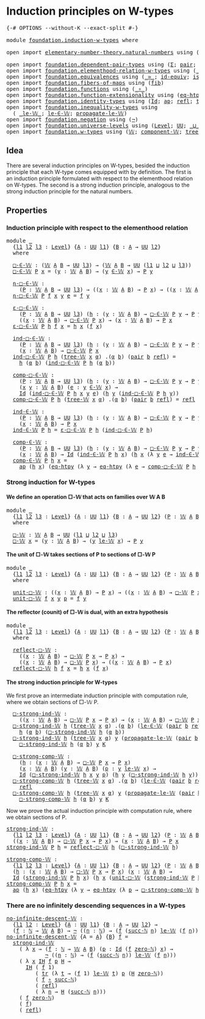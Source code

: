 # Induction principles on W-types

<pre class="Agda"><a id="44" class="Symbol">{-#</a> <a id="48" class="Keyword">OPTIONS</a> <a id="56" class="Pragma">--without-K</a> <a id="68" class="Pragma">--exact-split</a> <a id="82" class="Symbol">#-}</a>

<a id="87" class="Keyword">module</a> <a id="94" href="foundation.induction-w-types.html" class="Module">foundation.induction-w-types</a> <a id="123" class="Keyword">where</a>

<a id="130" class="Keyword">open</a> <a id="135" class="Keyword">import</a> <a id="142" href="elementary-number-theory.natural-numbers.html" class="Module">elementary-number-theory.natural-numbers</a> <a id="183" class="Keyword">using</a> <a id="189" class="Symbol">(</a><a id="190" href="elementary-number-theory.natural-numbers.html#1444" class="Datatype">ℕ</a><a id="191" class="Symbol">;</a> <a id="193" href="elementary-number-theory.natural-numbers.html#1465" class="InductiveConstructor">zero-ℕ</a><a id="199" class="Symbol">;</a> <a id="201" href="elementary-number-theory.natural-numbers.html#1478" class="InductiveConstructor">succ-ℕ</a><a id="207" class="Symbol">)</a>

<a id="210" class="Keyword">open</a> <a id="215" class="Keyword">import</a> <a id="222" href="foundation.dependent-pair-types.html" class="Module">foundation.dependent-pair-types</a> <a id="254" class="Keyword">using</a> <a id="260" class="Symbol">(</a><a id="261" href="foundation-core.dependent-pair-types.html#502" class="Record">Σ</a><a id="262" class="Symbol">;</a> <a id="264" href="foundation-core.dependent-pair-types.html#575" class="InductiveConstructor">pair</a><a id="268" class="Symbol">;</a> <a id="270" href="foundation-core.dependent-pair-types.html#592" class="Field">pr1</a><a id="273" class="Symbol">;</a> <a id="275" href="foundation-core.dependent-pair-types.html#604" class="Field">pr2</a><a id="278" class="Symbol">)</a>
<a id="280" class="Keyword">open</a> <a id="285" class="Keyword">import</a> <a id="292" href="foundation.elementhood-relation-w-types.html" class="Module">foundation.elementhood-relation-w-types</a> <a id="332" class="Keyword">using</a> <a id="338" class="Symbol">(</a><a id="339" href="foundation.elementhood-relation-w-types.html#735" class="Function Operator">_∈-𝕎_</a><a id="344" class="Symbol">)</a>
<a id="346" class="Keyword">open</a> <a id="351" class="Keyword">import</a> <a id="358" href="foundation.equivalences.html" class="Module">foundation.equivalences</a> <a id="382" class="Keyword">using</a> <a id="388" class="Symbol">(</a><a id="389" href="foundation-core.equivalences.html#1607" class="Function Operator">_≃_</a><a id="392" class="Symbol">;</a> <a id="394" href="foundation-core.equivalences.html#2480" class="Function">id-equiv</a><a id="402" class="Symbol">;</a> <a id="404" href="foundation-core.equivalences.html#1542" class="Function">is-equiv</a><a id="412" class="Symbol">)</a>
<a id="414" class="Keyword">open</a> <a id="419" class="Keyword">import</a> <a id="426" href="foundation.fibers-of-maps.html" class="Module">foundation.fibers-of-maps</a> <a id="452" class="Keyword">using</a> <a id="458" class="Symbol">(</a><a id="459" href="foundation-core.fibers-of-maps.html#928" class="Function">fib</a><a id="462" class="Symbol">)</a>
<a id="464" class="Keyword">open</a> <a id="469" class="Keyword">import</a> <a id="476" href="foundation.functions.html" class="Module">foundation.functions</a> <a id="497" class="Keyword">using</a> <a id="503" class="Symbol">(</a><a id="504" href="foundation-core.functions.html#407" class="Function Operator">_∘_</a><a id="507" class="Symbol">)</a>
<a id="509" class="Keyword">open</a> <a id="514" class="Keyword">import</a> <a id="521" href="foundation.function-extensionality.html" class="Module">foundation.function-extensionality</a> <a id="556" class="Keyword">using</a> <a id="562" class="Symbol">(</a><a id="563" href="foundation.function-extensionality.html#1446" class="Function">eq-htpy</a><a id="570" class="Symbol">)</a>
<a id="572" class="Keyword">open</a> <a id="577" class="Keyword">import</a> <a id="584" href="foundation.identity-types.html" class="Module">foundation.identity-types</a> <a id="610" class="Keyword">using</a> <a id="616" class="Symbol">(</a><a id="617" href="foundation-core.identity-types.html#641" class="Datatype">Id</a><a id="619" class="Symbol">;</a> <a id="621" href="foundation-core.identity-types.html#2853" class="Function">ap</a><a id="623" class="Symbol">;</a> <a id="625" href="foundation-core.identity-types.html#694" class="InductiveConstructor">refl</a><a id="629" class="Symbol">;</a> <a id="631" href="foundation-core.identity-types.html#4584" class="Function">tr</a><a id="633" class="Symbol">)</a>
<a id="635" class="Keyword">open</a> <a id="640" class="Keyword">import</a> <a id="647" href="foundation.inequality-w-types.html" class="Module">foundation.inequality-w-types</a> <a id="677" class="Keyword">using</a>
  <a id="685" class="Symbol">(</a> <a id="687" href="foundation.inequality-w-types.html#820" class="Datatype Operator">_le-𝕎_</a><a id="693" class="Symbol">;</a> <a id="695" href="foundation.inequality-w-types.html#872" class="InductiveConstructor">le-∈-𝕎</a><a id="701" class="Symbol">;</a> <a id="703" href="foundation.inequality-w-types.html#918" class="InductiveConstructor">propagate-le-𝕎</a><a id="717" class="Symbol">)</a>
<a id="719" class="Keyword">open</a> <a id="724" class="Keyword">import</a> <a id="731" href="foundation.negation.html" class="Module">foundation.negation</a> <a id="751" class="Keyword">using</a> <a id="757" class="Symbol">(</a><a id="758" href="foundation-core.negation.html#452" class="Function">¬</a><a id="759" class="Symbol">)</a>
<a id="761" class="Keyword">open</a> <a id="766" class="Keyword">import</a> <a id="773" href="foundation.universe-levels.html" class="Module">foundation.universe-levels</a> <a id="800" class="Keyword">using</a> <a id="806" class="Symbol">(</a><a id="807" href="Agda.Primitive.html#597" class="Postulate">Level</a><a id="812" class="Symbol">;</a> <a id="814" href="foundation-core.universe-levels.html#222" class="Primitive">UU</a><a id="816" class="Symbol">;</a> <a id="818" href="Agda.Primitive.html#810" class="Primitive Operator">_⊔_</a><a id="821" class="Symbol">)</a>
<a id="823" class="Keyword">open</a> <a id="828" class="Keyword">import</a> <a id="835" href="foundation.w-types.html" class="Module">foundation.w-types</a> <a id="854" class="Keyword">using</a> <a id="860" class="Symbol">(</a><a id="861" href="foundation.w-types.html#2315" class="Datatype">𝕎</a><a id="862" class="Symbol">;</a> <a id="864" href="foundation.w-types.html#2550" class="Function">component-𝕎</a><a id="875" class="Symbol">;</a> <a id="877" href="foundation.w-types.html#2384" class="InductiveConstructor">tree-𝕎</a><a id="883" class="Symbol">)</a>
</pre>
## Idea

There are several induction principles on W-types, besided the induction principle that each W-type comes equipped with by definition. The first is an induction principle formulated with respect to the elementhood relation on W-types. The second is a strong induction principle, analogous to the strong induction principle for the natural numbers.

## Properties

### Induction principle with respect to the elementhood relation

<pre class="Agda"><a id="1337" class="Keyword">module</a> <a id="1344" href="foundation.induction-w-types.html#1344" class="Module">_</a>
  <a id="1348" class="Symbol">{</a><a id="1349" href="foundation.induction-w-types.html#1349" class="Bound">l1</a> <a id="1352" href="foundation.induction-w-types.html#1352" class="Bound">l2</a> <a id="1355" href="foundation.induction-w-types.html#1355" class="Bound">l3</a> <a id="1358" class="Symbol">:</a> <a id="1360" href="Agda.Primitive.html#597" class="Postulate">Level</a><a id="1365" class="Symbol">}</a> <a id="1367" class="Symbol">{</a><a id="1368" href="foundation.induction-w-types.html#1368" class="Bound">A</a> <a id="1370" class="Symbol">:</a> <a id="1372" href="foundation-core.universe-levels.html#222" class="Primitive">UU</a> <a id="1375" href="foundation.induction-w-types.html#1349" class="Bound">l1</a><a id="1377" class="Symbol">}</a> <a id="1379" class="Symbol">{</a><a id="1380" href="foundation.induction-w-types.html#1380" class="Bound">B</a> <a id="1382" class="Symbol">:</a> <a id="1384" href="foundation.induction-w-types.html#1368" class="Bound">A</a> <a id="1386" class="Symbol">→</a> <a id="1388" href="foundation-core.universe-levels.html#222" class="Primitive">UU</a> <a id="1391" href="foundation.induction-w-types.html#1352" class="Bound">l2</a><a id="1393" class="Symbol">}</a>
  <a id="1397" class="Keyword">where</a>

  <a id="1406" href="foundation.induction-w-types.html#1406" class="Function">□-∈-𝕎</a> <a id="1412" class="Symbol">:</a> <a id="1414" class="Symbol">(</a><a id="1415" href="foundation.w-types.html#2315" class="Datatype">𝕎</a> <a id="1417" href="foundation.induction-w-types.html#1368" class="Bound">A</a> <a id="1419" href="foundation.induction-w-types.html#1380" class="Bound">B</a> <a id="1421" class="Symbol">→</a> <a id="1423" href="foundation-core.universe-levels.html#222" class="Primitive">UU</a> <a id="1426" href="foundation.induction-w-types.html#1355" class="Bound">l3</a><a id="1428" class="Symbol">)</a> <a id="1430" class="Symbol">→</a> <a id="1432" class="Symbol">(</a><a id="1433" href="foundation.w-types.html#2315" class="Datatype">𝕎</a> <a id="1435" href="foundation.induction-w-types.html#1368" class="Bound">A</a> <a id="1437" href="foundation.induction-w-types.html#1380" class="Bound">B</a> <a id="1439" class="Symbol">→</a> <a id="1441" href="foundation-core.universe-levels.html#222" class="Primitive">UU</a> <a id="1444" class="Symbol">(</a><a id="1445" href="foundation.induction-w-types.html#1349" class="Bound">l1</a> <a id="1448" href="Agda.Primitive.html#810" class="Primitive Operator">⊔</a> <a id="1450" href="foundation.induction-w-types.html#1352" class="Bound">l2</a> <a id="1453" href="Agda.Primitive.html#810" class="Primitive Operator">⊔</a> <a id="1455" href="foundation.induction-w-types.html#1355" class="Bound">l3</a><a id="1457" class="Symbol">))</a>
  <a id="1462" href="foundation.induction-w-types.html#1406" class="Function">□-∈-𝕎</a> <a id="1468" href="foundation.induction-w-types.html#1468" class="Bound">P</a> <a id="1470" href="foundation.induction-w-types.html#1470" class="Bound">x</a> <a id="1472" class="Symbol">=</a> <a id="1474" class="Symbol">(</a><a id="1475" href="foundation.induction-w-types.html#1475" class="Bound">y</a> <a id="1477" class="Symbol">:</a> <a id="1479" href="foundation.w-types.html#2315" class="Datatype">𝕎</a> <a id="1481" href="foundation.induction-w-types.html#1368" class="Bound">A</a> <a id="1483" href="foundation.induction-w-types.html#1380" class="Bound">B</a><a id="1484" class="Symbol">)</a> <a id="1486" class="Symbol">→</a> <a id="1488" class="Symbol">(</a><a id="1489" href="foundation.induction-w-types.html#1475" class="Bound">y</a> <a id="1491" href="foundation.elementhood-relation-w-types.html#735" class="Function Operator">∈-𝕎</a> <a id="1495" href="foundation.induction-w-types.html#1470" class="Bound">x</a><a id="1496" class="Symbol">)</a> <a id="1498" class="Symbol">→</a> <a id="1500" href="foundation.induction-w-types.html#1468" class="Bound">P</a> <a id="1502" href="foundation.induction-w-types.html#1475" class="Bound">y</a>

  <a id="1507" href="foundation.induction-w-types.html#1507" class="Function">η-□-∈-𝕎</a> <a id="1515" class="Symbol">:</a>
    <a id="1521" class="Symbol">(</a><a id="1522" href="foundation.induction-w-types.html#1522" class="Bound">P</a> <a id="1524" class="Symbol">:</a> <a id="1526" href="foundation.w-types.html#2315" class="Datatype">𝕎</a> <a id="1528" href="foundation.induction-w-types.html#1368" class="Bound">A</a> <a id="1530" href="foundation.induction-w-types.html#1380" class="Bound">B</a> <a id="1532" class="Symbol">→</a> <a id="1534" href="foundation-core.universe-levels.html#222" class="Primitive">UU</a> <a id="1537" href="foundation.induction-w-types.html#1355" class="Bound">l3</a><a id="1539" class="Symbol">)</a> <a id="1541" class="Symbol">→</a> <a id="1543" class="Symbol">((</a><a id="1545" href="foundation.induction-w-types.html#1545" class="Bound">x</a> <a id="1547" class="Symbol">:</a> <a id="1549" href="foundation.w-types.html#2315" class="Datatype">𝕎</a> <a id="1551" href="foundation.induction-w-types.html#1368" class="Bound">A</a> <a id="1553" href="foundation.induction-w-types.html#1380" class="Bound">B</a><a id="1554" class="Symbol">)</a> <a id="1556" class="Symbol">→</a> <a id="1558" href="foundation.induction-w-types.html#1522" class="Bound">P</a> <a id="1560" href="foundation.induction-w-types.html#1545" class="Bound">x</a><a id="1561" class="Symbol">)</a> <a id="1563" class="Symbol">→</a> <a id="1565" class="Symbol">((</a><a id="1567" href="foundation.induction-w-types.html#1567" class="Bound">x</a> <a id="1569" class="Symbol">:</a> <a id="1571" href="foundation.w-types.html#2315" class="Datatype">𝕎</a> <a id="1573" href="foundation.induction-w-types.html#1368" class="Bound">A</a> <a id="1575" href="foundation.induction-w-types.html#1380" class="Bound">B</a><a id="1576" class="Symbol">)</a> <a id="1578" class="Symbol">→</a> <a id="1580" href="foundation.induction-w-types.html#1406" class="Function">□-∈-𝕎</a> <a id="1586" href="foundation.induction-w-types.html#1522" class="Bound">P</a> <a id="1588" href="foundation.induction-w-types.html#1567" class="Bound">x</a><a id="1589" class="Symbol">)</a>
  <a id="1593" href="foundation.induction-w-types.html#1507" class="Function">η-□-∈-𝕎</a> <a id="1601" href="foundation.induction-w-types.html#1601" class="Bound">P</a> <a id="1603" href="foundation.induction-w-types.html#1603" class="Bound">f</a> <a id="1605" href="foundation.induction-w-types.html#1605" class="Bound">x</a> <a id="1607" href="foundation.induction-w-types.html#1607" class="Bound">y</a> <a id="1609" href="foundation.induction-w-types.html#1609" class="Bound">e</a> <a id="1611" class="Symbol">=</a> <a id="1613" href="foundation.induction-w-types.html#1603" class="Bound">f</a> <a id="1615" href="foundation.induction-w-types.html#1607" class="Bound">y</a>

  <a id="1620" href="foundation.induction-w-types.html#1620" class="Function">ε-□-∈-𝕎</a> <a id="1628" class="Symbol">:</a>
    <a id="1634" class="Symbol">(</a><a id="1635" href="foundation.induction-w-types.html#1635" class="Bound">P</a> <a id="1637" class="Symbol">:</a> <a id="1639" href="foundation.w-types.html#2315" class="Datatype">𝕎</a> <a id="1641" href="foundation.induction-w-types.html#1368" class="Bound">A</a> <a id="1643" href="foundation.induction-w-types.html#1380" class="Bound">B</a> <a id="1645" class="Symbol">→</a> <a id="1647" href="foundation-core.universe-levels.html#222" class="Primitive">UU</a> <a id="1650" href="foundation.induction-w-types.html#1355" class="Bound">l3</a><a id="1652" class="Symbol">)</a> <a id="1654" class="Symbol">(</a><a id="1655" href="foundation.induction-w-types.html#1655" class="Bound">h</a> <a id="1657" class="Symbol">:</a> <a id="1659" class="Symbol">(</a><a id="1660" href="foundation.induction-w-types.html#1660" class="Bound">y</a> <a id="1662" class="Symbol">:</a> <a id="1664" href="foundation.w-types.html#2315" class="Datatype">𝕎</a> <a id="1666" href="foundation.induction-w-types.html#1368" class="Bound">A</a> <a id="1668" href="foundation.induction-w-types.html#1380" class="Bound">B</a><a id="1669" class="Symbol">)</a> <a id="1671" class="Symbol">→</a> <a id="1673" href="foundation.induction-w-types.html#1406" class="Function">□-∈-𝕎</a> <a id="1679" href="foundation.induction-w-types.html#1635" class="Bound">P</a> <a id="1681" href="foundation.induction-w-types.html#1660" class="Bound">y</a> <a id="1683" class="Symbol">→</a> <a id="1685" href="foundation.induction-w-types.html#1635" class="Bound">P</a> <a id="1687" href="foundation.induction-w-types.html#1660" class="Bound">y</a><a id="1688" class="Symbol">)</a> <a id="1690" class="Symbol">→</a>
    <a id="1696" class="Symbol">((</a><a id="1698" href="foundation.induction-w-types.html#1698" class="Bound">x</a> <a id="1700" class="Symbol">:</a> <a id="1702" href="foundation.w-types.html#2315" class="Datatype">𝕎</a> <a id="1704" href="foundation.induction-w-types.html#1368" class="Bound">A</a> <a id="1706" href="foundation.induction-w-types.html#1380" class="Bound">B</a><a id="1707" class="Symbol">)</a> <a id="1709" class="Symbol">→</a> <a id="1711" href="foundation.induction-w-types.html#1406" class="Function">□-∈-𝕎</a> <a id="1717" href="foundation.induction-w-types.html#1635" class="Bound">P</a> <a id="1719" href="foundation.induction-w-types.html#1698" class="Bound">x</a><a id="1720" class="Symbol">)</a> <a id="1722" class="Symbol">→</a> <a id="1724" class="Symbol">(</a><a id="1725" href="foundation.induction-w-types.html#1725" class="Bound">x</a> <a id="1727" class="Symbol">:</a> <a id="1729" href="foundation.w-types.html#2315" class="Datatype">𝕎</a> <a id="1731" href="foundation.induction-w-types.html#1368" class="Bound">A</a> <a id="1733" href="foundation.induction-w-types.html#1380" class="Bound">B</a><a id="1734" class="Symbol">)</a> <a id="1736" class="Symbol">→</a> <a id="1738" href="foundation.induction-w-types.html#1635" class="Bound">P</a> <a id="1740" href="foundation.induction-w-types.html#1725" class="Bound">x</a>
  <a id="1744" href="foundation.induction-w-types.html#1620" class="Function">ε-□-∈-𝕎</a> <a id="1752" href="foundation.induction-w-types.html#1752" class="Bound">P</a> <a id="1754" href="foundation.induction-w-types.html#1754" class="Bound">h</a> <a id="1756" href="foundation.induction-w-types.html#1756" class="Bound">f</a> <a id="1758" href="foundation.induction-w-types.html#1758" class="Bound">x</a> <a id="1760" class="Symbol">=</a> <a id="1762" href="foundation.induction-w-types.html#1754" class="Bound">h</a> <a id="1764" href="foundation.induction-w-types.html#1758" class="Bound">x</a> <a id="1766" class="Symbol">(</a><a id="1767" href="foundation.induction-w-types.html#1756" class="Bound">f</a> <a id="1769" href="foundation.induction-w-types.html#1758" class="Bound">x</a><a id="1770" class="Symbol">)</a>

  <a id="1775" href="foundation.induction-w-types.html#1775" class="Function">ind-□-∈-𝕎</a> <a id="1785" class="Symbol">:</a>
    <a id="1791" class="Symbol">(</a><a id="1792" href="foundation.induction-w-types.html#1792" class="Bound">P</a> <a id="1794" class="Symbol">:</a> <a id="1796" href="foundation.w-types.html#2315" class="Datatype">𝕎</a> <a id="1798" href="foundation.induction-w-types.html#1368" class="Bound">A</a> <a id="1800" href="foundation.induction-w-types.html#1380" class="Bound">B</a> <a id="1802" class="Symbol">→</a> <a id="1804" href="foundation-core.universe-levels.html#222" class="Primitive">UU</a> <a id="1807" href="foundation.induction-w-types.html#1355" class="Bound">l3</a><a id="1809" class="Symbol">)</a> <a id="1811" class="Symbol">(</a><a id="1812" href="foundation.induction-w-types.html#1812" class="Bound">h</a> <a id="1814" class="Symbol">:</a> <a id="1816" class="Symbol">(</a><a id="1817" href="foundation.induction-w-types.html#1817" class="Bound">y</a> <a id="1819" class="Symbol">:</a> <a id="1821" href="foundation.w-types.html#2315" class="Datatype">𝕎</a> <a id="1823" href="foundation.induction-w-types.html#1368" class="Bound">A</a> <a id="1825" href="foundation.induction-w-types.html#1380" class="Bound">B</a><a id="1826" class="Symbol">)</a> <a id="1828" class="Symbol">→</a> <a id="1830" href="foundation.induction-w-types.html#1406" class="Function">□-∈-𝕎</a> <a id="1836" href="foundation.induction-w-types.html#1792" class="Bound">P</a> <a id="1838" href="foundation.induction-w-types.html#1817" class="Bound">y</a> <a id="1840" class="Symbol">→</a> <a id="1842" href="foundation.induction-w-types.html#1792" class="Bound">P</a> <a id="1844" href="foundation.induction-w-types.html#1817" class="Bound">y</a><a id="1845" class="Symbol">)</a> <a id="1847" class="Symbol">→</a>
    <a id="1853" class="Symbol">(</a><a id="1854" href="foundation.induction-w-types.html#1854" class="Bound">x</a> <a id="1856" class="Symbol">:</a> <a id="1858" href="foundation.w-types.html#2315" class="Datatype">𝕎</a> <a id="1860" href="foundation.induction-w-types.html#1368" class="Bound">A</a> <a id="1862" href="foundation.induction-w-types.html#1380" class="Bound">B</a><a id="1863" class="Symbol">)</a> <a id="1865" class="Symbol">→</a> <a id="1867" href="foundation.induction-w-types.html#1406" class="Function">□-∈-𝕎</a> <a id="1873" href="foundation.induction-w-types.html#1792" class="Bound">P</a> <a id="1875" href="foundation.induction-w-types.html#1854" class="Bound">x</a>
  <a id="1879" href="foundation.induction-w-types.html#1775" class="Function">ind-□-∈-𝕎</a> <a id="1889" href="foundation.induction-w-types.html#1889" class="Bound">P</a> <a id="1891" href="foundation.induction-w-types.html#1891" class="Bound">h</a> <a id="1893" class="Symbol">(</a><a id="1894" href="foundation.w-types.html#2384" class="InductiveConstructor">tree-𝕎</a> <a id="1901" href="foundation.induction-w-types.html#1901" class="Bound">x</a> <a id="1903" href="foundation.induction-w-types.html#1903" class="Bound">α</a><a id="1904" class="Symbol">)</a> <a id="1906" class="DottedPattern Symbol">.(</a><a id="1908" href="foundation.induction-w-types.html#1903" class="DottedPattern Bound">α</a> <a id="1910" href="foundation.induction-w-types.html#1919" class="DottedPattern Bound">b</a><a id="1911" class="DottedPattern Symbol">)</a> <a id="1913" class="Symbol">(</a><a id="1914" href="foundation-core.dependent-pair-types.html#575" class="InductiveConstructor">pair</a> <a id="1919" href="foundation.induction-w-types.html#1919" class="Bound">b</a> <a id="1921" href="foundation-core.identity-types.html#694" class="InductiveConstructor">refl</a><a id="1925" class="Symbol">)</a> <a id="1927" class="Symbol">=</a>
    <a id="1933" href="foundation.induction-w-types.html#1891" class="Bound">h</a> <a id="1935" class="Symbol">(</a><a id="1936" href="foundation.induction-w-types.html#1903" class="Bound">α</a> <a id="1938" href="foundation.induction-w-types.html#1919" class="Bound">b</a><a id="1939" class="Symbol">)</a> <a id="1941" class="Symbol">(</a><a id="1942" href="foundation.induction-w-types.html#1775" class="Function">ind-□-∈-𝕎</a> <a id="1952" href="foundation.induction-w-types.html#1889" class="Bound">P</a> <a id="1954" href="foundation.induction-w-types.html#1891" class="Bound">h</a> <a id="1956" class="Symbol">(</a><a id="1957" href="foundation.induction-w-types.html#1903" class="Bound">α</a> <a id="1959" href="foundation.induction-w-types.html#1919" class="Bound">b</a><a id="1960" class="Symbol">))</a>

  <a id="1966" href="foundation.induction-w-types.html#1966" class="Function">comp-□-∈-𝕎</a> <a id="1977" class="Symbol">:</a>
    <a id="1983" class="Symbol">(</a><a id="1984" href="foundation.induction-w-types.html#1984" class="Bound">P</a> <a id="1986" class="Symbol">:</a> <a id="1988" href="foundation.w-types.html#2315" class="Datatype">𝕎</a> <a id="1990" href="foundation.induction-w-types.html#1368" class="Bound">A</a> <a id="1992" href="foundation.induction-w-types.html#1380" class="Bound">B</a> <a id="1994" class="Symbol">→</a> <a id="1996" href="foundation-core.universe-levels.html#222" class="Primitive">UU</a> <a id="1999" href="foundation.induction-w-types.html#1355" class="Bound">l3</a><a id="2001" class="Symbol">)</a> <a id="2003" class="Symbol">(</a><a id="2004" href="foundation.induction-w-types.html#2004" class="Bound">h</a> <a id="2006" class="Symbol">:</a> <a id="2008" class="Symbol">(</a><a id="2009" href="foundation.induction-w-types.html#2009" class="Bound">y</a> <a id="2011" class="Symbol">:</a> <a id="2013" href="foundation.w-types.html#2315" class="Datatype">𝕎</a> <a id="2015" href="foundation.induction-w-types.html#1368" class="Bound">A</a> <a id="2017" href="foundation.induction-w-types.html#1380" class="Bound">B</a><a id="2018" class="Symbol">)</a> <a id="2020" class="Symbol">→</a> <a id="2022" href="foundation.induction-w-types.html#1406" class="Function">□-∈-𝕎</a> <a id="2028" href="foundation.induction-w-types.html#1984" class="Bound">P</a> <a id="2030" href="foundation.induction-w-types.html#2009" class="Bound">y</a> <a id="2032" class="Symbol">→</a> <a id="2034" href="foundation.induction-w-types.html#1984" class="Bound">P</a> <a id="2036" href="foundation.induction-w-types.html#2009" class="Bound">y</a><a id="2037" class="Symbol">)</a> <a id="2039" class="Symbol">→</a>
    <a id="2045" class="Symbol">(</a><a id="2046" href="foundation.induction-w-types.html#2046" class="Bound">x</a> <a id="2048" href="foundation.induction-w-types.html#2048" class="Bound">y</a> <a id="2050" class="Symbol">:</a> <a id="2052" href="foundation.w-types.html#2315" class="Datatype">𝕎</a> <a id="2054" href="foundation.induction-w-types.html#1368" class="Bound">A</a> <a id="2056" href="foundation.induction-w-types.html#1380" class="Bound">B</a><a id="2057" class="Symbol">)</a> <a id="2059" class="Symbol">(</a><a id="2060" href="foundation.induction-w-types.html#2060" class="Bound">e</a> <a id="2062" class="Symbol">:</a> <a id="2064" href="foundation.induction-w-types.html#2048" class="Bound">y</a> <a id="2066" href="foundation.elementhood-relation-w-types.html#735" class="Function Operator">∈-𝕎</a> <a id="2070" href="foundation.induction-w-types.html#2046" class="Bound">x</a><a id="2071" class="Symbol">)</a> <a id="2073" class="Symbol">→</a>
    <a id="2079" href="foundation-core.identity-types.html#641" class="Datatype">Id</a> <a id="2082" class="Symbol">(</a><a id="2083" href="foundation.induction-w-types.html#1775" class="Function">ind-□-∈-𝕎</a> <a id="2093" href="foundation.induction-w-types.html#1984" class="Bound">P</a> <a id="2095" href="foundation.induction-w-types.html#2004" class="Bound">h</a> <a id="2097" href="foundation.induction-w-types.html#2046" class="Bound">x</a> <a id="2099" href="foundation.induction-w-types.html#2048" class="Bound">y</a> <a id="2101" href="foundation.induction-w-types.html#2060" class="Bound">e</a><a id="2102" class="Symbol">)</a> <a id="2104" class="Symbol">(</a><a id="2105" href="foundation.induction-w-types.html#2004" class="Bound">h</a> <a id="2107" href="foundation.induction-w-types.html#2048" class="Bound">y</a> <a id="2109" class="Symbol">(</a><a id="2110" href="foundation.induction-w-types.html#1775" class="Function">ind-□-∈-𝕎</a> <a id="2120" href="foundation.induction-w-types.html#1984" class="Bound">P</a> <a id="2122" href="foundation.induction-w-types.html#2004" class="Bound">h</a> <a id="2124" href="foundation.induction-w-types.html#2048" class="Bound">y</a><a id="2125" class="Symbol">))</a>
  <a id="2130" href="foundation.induction-w-types.html#1966" class="Function">comp-□-∈-𝕎</a> <a id="2141" href="foundation.induction-w-types.html#2141" class="Bound">P</a> <a id="2143" href="foundation.induction-w-types.html#2143" class="Bound">h</a> <a id="2145" class="Symbol">(</a><a id="2146" href="foundation.w-types.html#2384" class="InductiveConstructor">tree-𝕎</a> <a id="2153" href="foundation.induction-w-types.html#2153" class="Bound">x</a> <a id="2155" href="foundation.induction-w-types.html#2155" class="Bound">α</a><a id="2156" class="Symbol">)</a> <a id="2158" class="DottedPattern Symbol">.(</a><a id="2160" href="foundation.induction-w-types.html#2155" class="DottedPattern Bound">α</a> <a id="2162" href="foundation.induction-w-types.html#2171" class="DottedPattern Bound">b</a><a id="2163" class="DottedPattern Symbol">)</a> <a id="2165" class="Symbol">(</a><a id="2166" href="foundation-core.dependent-pair-types.html#575" class="InductiveConstructor">pair</a> <a id="2171" href="foundation.induction-w-types.html#2171" class="Bound">b</a> <a id="2173" href="foundation-core.identity-types.html#694" class="InductiveConstructor">refl</a><a id="2177" class="Symbol">)</a> <a id="2179" class="Symbol">=</a> <a id="2181" href="foundation-core.identity-types.html#694" class="InductiveConstructor">refl</a>
  
  <a id="2191" href="foundation.induction-w-types.html#2191" class="Function">ind-∈-𝕎</a> <a id="2199" class="Symbol">:</a>
    <a id="2205" class="Symbol">(</a><a id="2206" href="foundation.induction-w-types.html#2206" class="Bound">P</a> <a id="2208" class="Symbol">:</a> <a id="2210" href="foundation.w-types.html#2315" class="Datatype">𝕎</a> <a id="2212" href="foundation.induction-w-types.html#1368" class="Bound">A</a> <a id="2214" href="foundation.induction-w-types.html#1380" class="Bound">B</a> <a id="2216" class="Symbol">→</a> <a id="2218" href="foundation-core.universe-levels.html#222" class="Primitive">UU</a> <a id="2221" href="foundation.induction-w-types.html#1355" class="Bound">l3</a><a id="2223" class="Symbol">)</a> <a id="2225" class="Symbol">(</a><a id="2226" href="foundation.induction-w-types.html#2226" class="Bound">h</a> <a id="2228" class="Symbol">:</a> <a id="2230" class="Symbol">(</a><a id="2231" href="foundation.induction-w-types.html#2231" class="Bound">y</a> <a id="2233" class="Symbol">:</a> <a id="2235" href="foundation.w-types.html#2315" class="Datatype">𝕎</a> <a id="2237" href="foundation.induction-w-types.html#1368" class="Bound">A</a> <a id="2239" href="foundation.induction-w-types.html#1380" class="Bound">B</a><a id="2240" class="Symbol">)</a> <a id="2242" class="Symbol">→</a> <a id="2244" href="foundation.induction-w-types.html#1406" class="Function">□-∈-𝕎</a> <a id="2250" href="foundation.induction-w-types.html#2206" class="Bound">P</a> <a id="2252" href="foundation.induction-w-types.html#2231" class="Bound">y</a> <a id="2254" class="Symbol">→</a> <a id="2256" href="foundation.induction-w-types.html#2206" class="Bound">P</a> <a id="2258" href="foundation.induction-w-types.html#2231" class="Bound">y</a><a id="2259" class="Symbol">)</a> <a id="2261" class="Symbol">→</a>
    <a id="2267" class="Symbol">(</a><a id="2268" href="foundation.induction-w-types.html#2268" class="Bound">x</a> <a id="2270" class="Symbol">:</a> <a id="2272" href="foundation.w-types.html#2315" class="Datatype">𝕎</a> <a id="2274" href="foundation.induction-w-types.html#1368" class="Bound">A</a> <a id="2276" href="foundation.induction-w-types.html#1380" class="Bound">B</a><a id="2277" class="Symbol">)</a> <a id="2279" class="Symbol">→</a> <a id="2281" href="foundation.induction-w-types.html#2206" class="Bound">P</a> <a id="2283" href="foundation.induction-w-types.html#2268" class="Bound">x</a>
  <a id="2287" href="foundation.induction-w-types.html#2191" class="Function">ind-∈-𝕎</a> <a id="2295" href="foundation.induction-w-types.html#2295" class="Bound">P</a> <a id="2297" href="foundation.induction-w-types.html#2297" class="Bound">h</a> <a id="2299" class="Symbol">=</a> <a id="2301" href="foundation.induction-w-types.html#1620" class="Function">ε-□-∈-𝕎</a> <a id="2309" href="foundation.induction-w-types.html#2295" class="Bound">P</a> <a id="2311" href="foundation.induction-w-types.html#2297" class="Bound">h</a> <a id="2313" class="Symbol">(</a><a id="2314" href="foundation.induction-w-types.html#1775" class="Function">ind-□-∈-𝕎</a> <a id="2324" href="foundation.induction-w-types.html#2295" class="Bound">P</a> <a id="2326" href="foundation.induction-w-types.html#2297" class="Bound">h</a><a id="2327" class="Symbol">)</a>

  <a id="2332" href="foundation.induction-w-types.html#2332" class="Function">comp-∈-𝕎</a> <a id="2341" class="Symbol">:</a>
    <a id="2347" class="Symbol">(</a><a id="2348" href="foundation.induction-w-types.html#2348" class="Bound">P</a> <a id="2350" class="Symbol">:</a> <a id="2352" href="foundation.w-types.html#2315" class="Datatype">𝕎</a> <a id="2354" href="foundation.induction-w-types.html#1368" class="Bound">A</a> <a id="2356" href="foundation.induction-w-types.html#1380" class="Bound">B</a> <a id="2358" class="Symbol">→</a> <a id="2360" href="foundation-core.universe-levels.html#222" class="Primitive">UU</a> <a id="2363" href="foundation.induction-w-types.html#1355" class="Bound">l3</a><a id="2365" class="Symbol">)</a> <a id="2367" class="Symbol">(</a><a id="2368" href="foundation.induction-w-types.html#2368" class="Bound">h</a> <a id="2370" class="Symbol">:</a> <a id="2372" class="Symbol">(</a><a id="2373" href="foundation.induction-w-types.html#2373" class="Bound">y</a> <a id="2375" class="Symbol">:</a> <a id="2377" href="foundation.w-types.html#2315" class="Datatype">𝕎</a> <a id="2379" href="foundation.induction-w-types.html#1368" class="Bound">A</a> <a id="2381" href="foundation.induction-w-types.html#1380" class="Bound">B</a><a id="2382" class="Symbol">)</a> <a id="2384" class="Symbol">→</a> <a id="2386" href="foundation.induction-w-types.html#1406" class="Function">□-∈-𝕎</a> <a id="2392" href="foundation.induction-w-types.html#2348" class="Bound">P</a> <a id="2394" href="foundation.induction-w-types.html#2373" class="Bound">y</a> <a id="2396" class="Symbol">→</a> <a id="2398" href="foundation.induction-w-types.html#2348" class="Bound">P</a> <a id="2400" href="foundation.induction-w-types.html#2373" class="Bound">y</a><a id="2401" class="Symbol">)</a> <a id="2403" class="Symbol">→</a>
    <a id="2409" class="Symbol">(</a><a id="2410" href="foundation.induction-w-types.html#2410" class="Bound">x</a> <a id="2412" class="Symbol">:</a> <a id="2414" href="foundation.w-types.html#2315" class="Datatype">𝕎</a> <a id="2416" href="foundation.induction-w-types.html#1368" class="Bound">A</a> <a id="2418" href="foundation.induction-w-types.html#1380" class="Bound">B</a><a id="2419" class="Symbol">)</a> <a id="2421" class="Symbol">→</a> <a id="2423" href="foundation-core.identity-types.html#641" class="Datatype">Id</a> <a id="2426" class="Symbol">(</a><a id="2427" href="foundation.induction-w-types.html#2191" class="Function">ind-∈-𝕎</a> <a id="2435" href="foundation.induction-w-types.html#2348" class="Bound">P</a> <a id="2437" href="foundation.induction-w-types.html#2368" class="Bound">h</a> <a id="2439" href="foundation.induction-w-types.html#2410" class="Bound">x</a><a id="2440" class="Symbol">)</a> <a id="2442" class="Symbol">(</a><a id="2443" href="foundation.induction-w-types.html#2368" class="Bound">h</a> <a id="2445" href="foundation.induction-w-types.html#2410" class="Bound">x</a> <a id="2447" class="Symbol">(λ</a> <a id="2450" href="foundation.induction-w-types.html#2450" class="Bound">y</a> <a id="2452" href="foundation.induction-w-types.html#2452" class="Bound">e</a> <a id="2454" class="Symbol">→</a> <a id="2456" href="foundation.induction-w-types.html#2191" class="Function">ind-∈-𝕎</a> <a id="2464" href="foundation.induction-w-types.html#2348" class="Bound">P</a> <a id="2466" href="foundation.induction-w-types.html#2368" class="Bound">h</a> <a id="2468" href="foundation.induction-w-types.html#2450" class="Bound">y</a><a id="2469" class="Symbol">))</a>
  <a id="2474" href="foundation.induction-w-types.html#2332" class="Function">comp-∈-𝕎</a> <a id="2483" href="foundation.induction-w-types.html#2483" class="Bound">P</a> <a id="2485" href="foundation.induction-w-types.html#2485" class="Bound">h</a> <a id="2487" href="foundation.induction-w-types.html#2487" class="Bound">x</a> <a id="2489" class="Symbol">=</a>
    <a id="2495" href="foundation-core.identity-types.html#2853" class="Function">ap</a> <a id="2498" class="Symbol">(</a><a id="2499" href="foundation.induction-w-types.html#2485" class="Bound">h</a> <a id="2501" href="foundation.induction-w-types.html#2487" class="Bound">x</a><a id="2502" class="Symbol">)</a> <a id="2504" class="Symbol">(</a><a id="2505" href="foundation.function-extensionality.html#1446" class="Function">eq-htpy</a> <a id="2513" class="Symbol">(λ</a> <a id="2516" href="foundation.induction-w-types.html#2516" class="Bound">y</a> <a id="2518" class="Symbol">→</a> <a id="2520" href="foundation.function-extensionality.html#1446" class="Function">eq-htpy</a> <a id="2528" class="Symbol">(λ</a> <a id="2531" href="foundation.induction-w-types.html#2531" class="Bound">e</a> <a id="2533" class="Symbol">→</a> <a id="2535" href="foundation.induction-w-types.html#1966" class="Function">comp-□-∈-𝕎</a> <a id="2546" href="foundation.induction-w-types.html#2483" class="Bound">P</a> <a id="2548" href="foundation.induction-w-types.html#2485" class="Bound">h</a> <a id="2550" href="foundation.induction-w-types.html#2487" class="Bound">x</a> <a id="2552" href="foundation.induction-w-types.html#2516" class="Bound">y</a> <a id="2554" href="foundation.induction-w-types.html#2531" class="Bound">e</a><a id="2555" class="Symbol">)))</a>
</pre>
### Strong induction for W-types

#### We define an operation □-𝕎 that acts on families over 𝕎 A B

<pre class="Agda"><a id="2672" class="Keyword">module</a> <a id="2679" href="foundation.induction-w-types.html#2679" class="Module">_</a>
  <a id="2683" class="Symbol">{</a><a id="2684" href="foundation.induction-w-types.html#2684" class="Bound">l1</a> <a id="2687" href="foundation.induction-w-types.html#2687" class="Bound">l2</a> <a id="2690" href="foundation.induction-w-types.html#2690" class="Bound">l3</a> <a id="2693" class="Symbol">:</a> <a id="2695" href="Agda.Primitive.html#597" class="Postulate">Level</a><a id="2700" class="Symbol">}</a> <a id="2702" class="Symbol">{</a><a id="2703" href="foundation.induction-w-types.html#2703" class="Bound">A</a> <a id="2705" class="Symbol">:</a> <a id="2707" href="foundation-core.universe-levels.html#222" class="Primitive">UU</a> <a id="2710" href="foundation.induction-w-types.html#2684" class="Bound">l1</a><a id="2712" class="Symbol">}</a> <a id="2714" class="Symbol">{</a><a id="2715" href="foundation.induction-w-types.html#2715" class="Bound">B</a> <a id="2717" class="Symbol">:</a> <a id="2719" href="foundation.induction-w-types.html#2703" class="Bound">A</a> <a id="2721" class="Symbol">→</a> <a id="2723" href="foundation-core.universe-levels.html#222" class="Primitive">UU</a> <a id="2726" href="foundation.induction-w-types.html#2687" class="Bound">l2</a><a id="2728" class="Symbol">}</a> <a id="2730" class="Symbol">(</a><a id="2731" href="foundation.induction-w-types.html#2731" class="Bound">P</a> <a id="2733" class="Symbol">:</a> <a id="2735" href="foundation.w-types.html#2315" class="Datatype">𝕎</a> <a id="2737" href="foundation.induction-w-types.html#2703" class="Bound">A</a> <a id="2739" href="foundation.induction-w-types.html#2715" class="Bound">B</a> <a id="2741" class="Symbol">→</a> <a id="2743" href="foundation-core.universe-levels.html#222" class="Primitive">UU</a> <a id="2746" href="foundation.induction-w-types.html#2690" class="Bound">l3</a><a id="2748" class="Symbol">)</a>
  <a id="2752" class="Keyword">where</a>

  <a id="2761" href="foundation.induction-w-types.html#2761" class="Function">□-𝕎</a> <a id="2765" class="Symbol">:</a> <a id="2767" href="foundation.w-types.html#2315" class="Datatype">𝕎</a> <a id="2769" href="foundation.induction-w-types.html#2703" class="Bound">A</a> <a id="2771" href="foundation.induction-w-types.html#2715" class="Bound">B</a> <a id="2773" class="Symbol">→</a> <a id="2775" href="foundation-core.universe-levels.html#222" class="Primitive">UU</a> <a id="2778" class="Symbol">(</a><a id="2779" href="foundation.induction-w-types.html#2684" class="Bound">l1</a> <a id="2782" href="Agda.Primitive.html#810" class="Primitive Operator">⊔</a> <a id="2784" href="foundation.induction-w-types.html#2687" class="Bound">l2</a> <a id="2787" href="Agda.Primitive.html#810" class="Primitive Operator">⊔</a> <a id="2789" href="foundation.induction-w-types.html#2690" class="Bound">l3</a><a id="2791" class="Symbol">)</a>
  <a id="2795" href="foundation.induction-w-types.html#2761" class="Function">□-𝕎</a> <a id="2799" href="foundation.induction-w-types.html#2799" class="Bound">x</a> <a id="2801" class="Symbol">=</a> <a id="2803" class="Symbol">(</a><a id="2804" href="foundation.induction-w-types.html#2804" class="Bound">y</a> <a id="2806" class="Symbol">:</a> <a id="2808" href="foundation.w-types.html#2315" class="Datatype">𝕎</a> <a id="2810" href="foundation.induction-w-types.html#2703" class="Bound">A</a> <a id="2812" href="foundation.induction-w-types.html#2715" class="Bound">B</a><a id="2813" class="Symbol">)</a> <a id="2815" class="Symbol">→</a> <a id="2817" class="Symbol">(</a><a id="2818" href="foundation.induction-w-types.html#2804" class="Bound">y</a> <a id="2820" href="foundation.inequality-w-types.html#820" class="Datatype Operator">le-𝕎</a> <a id="2825" href="foundation.induction-w-types.html#2799" class="Bound">x</a><a id="2826" class="Symbol">)</a> <a id="2828" class="Symbol">→</a> <a id="2830" href="foundation.induction-w-types.html#2731" class="Bound">P</a> <a id="2832" href="foundation.induction-w-types.html#2804" class="Bound">y</a>
</pre>
#### The unit of □-𝕎 takes sections of P to sections of □-𝕎 P

<pre class="Agda"><a id="2910" class="Keyword">module</a> <a id="2917" href="foundation.induction-w-types.html#2917" class="Module">_</a>
  <a id="2921" class="Symbol">{</a><a id="2922" href="foundation.induction-w-types.html#2922" class="Bound">l1</a> <a id="2925" href="foundation.induction-w-types.html#2925" class="Bound">l2</a> <a id="2928" href="foundation.induction-w-types.html#2928" class="Bound">l3</a> <a id="2931" class="Symbol">:</a> <a id="2933" href="Agda.Primitive.html#597" class="Postulate">Level</a><a id="2938" class="Symbol">}</a> <a id="2940" class="Symbol">{</a><a id="2941" href="foundation.induction-w-types.html#2941" class="Bound">A</a> <a id="2943" class="Symbol">:</a> <a id="2945" href="foundation-core.universe-levels.html#222" class="Primitive">UU</a> <a id="2948" href="foundation.induction-w-types.html#2922" class="Bound">l1</a><a id="2950" class="Symbol">}</a> <a id="2952" class="Symbol">{</a><a id="2953" href="foundation.induction-w-types.html#2953" class="Bound">B</a> <a id="2955" class="Symbol">:</a> <a id="2957" href="foundation.induction-w-types.html#2941" class="Bound">A</a> <a id="2959" class="Symbol">→</a> <a id="2961" href="foundation-core.universe-levels.html#222" class="Primitive">UU</a> <a id="2964" href="foundation.induction-w-types.html#2925" class="Bound">l2</a><a id="2966" class="Symbol">}</a> <a id="2968" class="Symbol">{</a><a id="2969" href="foundation.induction-w-types.html#2969" class="Bound">P</a> <a id="2971" class="Symbol">:</a> <a id="2973" href="foundation.w-types.html#2315" class="Datatype">𝕎</a> <a id="2975" href="foundation.induction-w-types.html#2941" class="Bound">A</a> <a id="2977" href="foundation.induction-w-types.html#2953" class="Bound">B</a> <a id="2979" class="Symbol">→</a> <a id="2981" href="foundation-core.universe-levels.html#222" class="Primitive">UU</a> <a id="2984" href="foundation.induction-w-types.html#2928" class="Bound">l3</a><a id="2986" class="Symbol">}</a>
  <a id="2990" class="Keyword">where</a>

  <a id="2999" href="foundation.induction-w-types.html#2999" class="Function">unit-□-𝕎</a> <a id="3008" class="Symbol">:</a> <a id="3010" class="Symbol">((</a><a id="3012" href="foundation.induction-w-types.html#3012" class="Bound">x</a> <a id="3014" class="Symbol">:</a> <a id="3016" href="foundation.w-types.html#2315" class="Datatype">𝕎</a> <a id="3018" href="foundation.induction-w-types.html#2941" class="Bound">A</a> <a id="3020" href="foundation.induction-w-types.html#2953" class="Bound">B</a><a id="3021" class="Symbol">)</a> <a id="3023" class="Symbol">→</a> <a id="3025" href="foundation.induction-w-types.html#2969" class="Bound">P</a> <a id="3027" href="foundation.induction-w-types.html#3012" class="Bound">x</a><a id="3028" class="Symbol">)</a> <a id="3030" class="Symbol">→</a> <a id="3032" class="Symbol">((</a><a id="3034" href="foundation.induction-w-types.html#3034" class="Bound">x</a> <a id="3036" class="Symbol">:</a> <a id="3038" href="foundation.w-types.html#2315" class="Datatype">𝕎</a> <a id="3040" href="foundation.induction-w-types.html#2941" class="Bound">A</a> <a id="3042" href="foundation.induction-w-types.html#2953" class="Bound">B</a><a id="3043" class="Symbol">)</a> <a id="3045" class="Symbol">→</a> <a id="3047" href="foundation.induction-w-types.html#2761" class="Function">□-𝕎</a> <a id="3051" href="foundation.induction-w-types.html#2969" class="Bound">P</a> <a id="3053" href="foundation.induction-w-types.html#3034" class="Bound">x</a><a id="3054" class="Symbol">)</a>
  <a id="3058" href="foundation.induction-w-types.html#2999" class="Function">unit-□-𝕎</a> <a id="3067" href="foundation.induction-w-types.html#3067" class="Bound">f</a> <a id="3069" href="foundation.induction-w-types.html#3069" class="Bound">x</a> <a id="3071" href="foundation.induction-w-types.html#3071" class="Bound">y</a> <a id="3073" href="foundation.induction-w-types.html#3073" class="Bound">p</a> <a id="3075" class="Symbol">=</a> <a id="3077" href="foundation.induction-w-types.html#3067" class="Bound">f</a> <a id="3079" href="foundation.induction-w-types.html#3071" class="Bound">y</a>
</pre>
#### The reflector (counit) of □-𝕎 is dual, with an extra hypothesis

<pre class="Agda"><a id="3164" class="Keyword">module</a> <a id="3171" href="foundation.induction-w-types.html#3171" class="Module">_</a>
  <a id="3175" class="Symbol">{</a><a id="3176" href="foundation.induction-w-types.html#3176" class="Bound">l1</a> <a id="3179" href="foundation.induction-w-types.html#3179" class="Bound">l2</a> <a id="3182" href="foundation.induction-w-types.html#3182" class="Bound">l3</a> <a id="3185" class="Symbol">:</a> <a id="3187" href="Agda.Primitive.html#597" class="Postulate">Level</a><a id="3192" class="Symbol">}</a> <a id="3194" class="Symbol">{</a><a id="3195" href="foundation.induction-w-types.html#3195" class="Bound">A</a> <a id="3197" class="Symbol">:</a> <a id="3199" href="foundation-core.universe-levels.html#222" class="Primitive">UU</a> <a id="3202" href="foundation.induction-w-types.html#3176" class="Bound">l1</a><a id="3204" class="Symbol">}</a> <a id="3206" class="Symbol">{</a><a id="3207" href="foundation.induction-w-types.html#3207" class="Bound">B</a> <a id="3209" class="Symbol">:</a> <a id="3211" href="foundation.induction-w-types.html#3195" class="Bound">A</a> <a id="3213" class="Symbol">→</a> <a id="3215" href="foundation-core.universe-levels.html#222" class="Primitive">UU</a> <a id="3218" href="foundation.induction-w-types.html#3179" class="Bound">l2</a><a id="3220" class="Symbol">}</a> <a id="3222" class="Symbol">{</a><a id="3223" href="foundation.induction-w-types.html#3223" class="Bound">P</a> <a id="3225" class="Symbol">:</a> <a id="3227" href="foundation.w-types.html#2315" class="Datatype">𝕎</a> <a id="3229" href="foundation.induction-w-types.html#3195" class="Bound">A</a> <a id="3231" href="foundation.induction-w-types.html#3207" class="Bound">B</a> <a id="3233" class="Symbol">→</a> <a id="3235" href="foundation-core.universe-levels.html#222" class="Primitive">UU</a> <a id="3238" href="foundation.induction-w-types.html#3182" class="Bound">l3</a><a id="3240" class="Symbol">}</a>
  <a id="3244" class="Keyword">where</a>

  <a id="3253" href="foundation.induction-w-types.html#3253" class="Function">reflect-□-𝕎</a> <a id="3265" class="Symbol">:</a>
    <a id="3271" class="Symbol">((</a><a id="3273" href="foundation.induction-w-types.html#3273" class="Bound">x</a> <a id="3275" class="Symbol">:</a> <a id="3277" href="foundation.w-types.html#2315" class="Datatype">𝕎</a> <a id="3279" href="foundation.induction-w-types.html#3195" class="Bound">A</a> <a id="3281" href="foundation.induction-w-types.html#3207" class="Bound">B</a><a id="3282" class="Symbol">)</a> <a id="3284" class="Symbol">→</a> <a id="3286" href="foundation.induction-w-types.html#2761" class="Function">□-𝕎</a> <a id="3290" href="foundation.induction-w-types.html#3223" class="Bound">P</a> <a id="3292" href="foundation.induction-w-types.html#3273" class="Bound">x</a> <a id="3294" class="Symbol">→</a> <a id="3296" href="foundation.induction-w-types.html#3223" class="Bound">P</a> <a id="3298" href="foundation.induction-w-types.html#3273" class="Bound">x</a><a id="3299" class="Symbol">)</a> <a id="3301" class="Symbol">→</a>
    <a id="3307" class="Symbol">((</a><a id="3309" href="foundation.induction-w-types.html#3309" class="Bound">x</a> <a id="3311" class="Symbol">:</a> <a id="3313" href="foundation.w-types.html#2315" class="Datatype">𝕎</a> <a id="3315" href="foundation.induction-w-types.html#3195" class="Bound">A</a> <a id="3317" href="foundation.induction-w-types.html#3207" class="Bound">B</a><a id="3318" class="Symbol">)</a> <a id="3320" class="Symbol">→</a> <a id="3322" href="foundation.induction-w-types.html#2761" class="Function">□-𝕎</a> <a id="3326" href="foundation.induction-w-types.html#3223" class="Bound">P</a> <a id="3328" href="foundation.induction-w-types.html#3309" class="Bound">x</a><a id="3329" class="Symbol">)</a> <a id="3331" class="Symbol">→</a> <a id="3333" class="Symbol">((</a><a id="3335" href="foundation.induction-w-types.html#3335" class="Bound">x</a> <a id="3337" class="Symbol">:</a> <a id="3339" href="foundation.w-types.html#2315" class="Datatype">𝕎</a> <a id="3341" href="foundation.induction-w-types.html#3195" class="Bound">A</a> <a id="3343" href="foundation.induction-w-types.html#3207" class="Bound">B</a><a id="3344" class="Symbol">)</a> <a id="3346" class="Symbol">→</a> <a id="3348" href="foundation.induction-w-types.html#3223" class="Bound">P</a> <a id="3350" href="foundation.induction-w-types.html#3335" class="Bound">x</a><a id="3351" class="Symbol">)</a>
  <a id="3355" href="foundation.induction-w-types.html#3253" class="Function">reflect-□-𝕎</a> <a id="3367" href="foundation.induction-w-types.html#3367" class="Bound">h</a> <a id="3369" href="foundation.induction-w-types.html#3369" class="Bound">f</a> <a id="3371" href="foundation.induction-w-types.html#3371" class="Bound">x</a> <a id="3373" class="Symbol">=</a> <a id="3375" href="foundation.induction-w-types.html#3367" class="Bound">h</a> <a id="3377" href="foundation.induction-w-types.html#3371" class="Bound">x</a> <a id="3379" class="Symbol">(</a><a id="3380" href="foundation.induction-w-types.html#3369" class="Bound">f</a> <a id="3382" href="foundation.induction-w-types.html#3371" class="Bound">x</a><a id="3383" class="Symbol">)</a>
</pre>
#### The strong induction principle for W-types

We first prove an intermediate induction principle with computation rule, where we obtain sections of □-𝕎 P.

<pre class="Agda">  <a id="3559" href="foundation.induction-w-types.html#3559" class="Function">□-strong-ind-𝕎</a> <a id="3574" class="Symbol">:</a>
    <a id="3580" class="Symbol">((</a><a id="3582" href="foundation.induction-w-types.html#3582" class="Bound">x</a> <a id="3584" class="Symbol">:</a> <a id="3586" href="foundation.w-types.html#2315" class="Datatype">𝕎</a> <a id="3588" href="foundation.induction-w-types.html#3195" class="Bound">A</a> <a id="3590" href="foundation.induction-w-types.html#3207" class="Bound">B</a><a id="3591" class="Symbol">)</a> <a id="3593" class="Symbol">→</a> <a id="3595" href="foundation.induction-w-types.html#2761" class="Function">□-𝕎</a> <a id="3599" href="foundation.induction-w-types.html#3223" class="Bound">P</a> <a id="3601" href="foundation.induction-w-types.html#3582" class="Bound">x</a> <a id="3603" class="Symbol">→</a> <a id="3605" href="foundation.induction-w-types.html#3223" class="Bound">P</a> <a id="3607" href="foundation.induction-w-types.html#3582" class="Bound">x</a><a id="3608" class="Symbol">)</a> <a id="3610" class="Symbol">→</a> <a id="3612" class="Symbol">(</a><a id="3613" href="foundation.induction-w-types.html#3613" class="Bound">x</a> <a id="3615" class="Symbol">:</a> <a id="3617" href="foundation.w-types.html#2315" class="Datatype">𝕎</a> <a id="3619" href="foundation.induction-w-types.html#3195" class="Bound">A</a> <a id="3621" href="foundation.induction-w-types.html#3207" class="Bound">B</a><a id="3622" class="Symbol">)</a> <a id="3624" class="Symbol">→</a> <a id="3626" href="foundation.induction-w-types.html#2761" class="Function">□-𝕎</a> <a id="3630" href="foundation.induction-w-types.html#3223" class="Bound">P</a> <a id="3632" href="foundation.induction-w-types.html#3613" class="Bound">x</a>
  <a id="3636" href="foundation.induction-w-types.html#3559" class="Function">□-strong-ind-𝕎</a> <a id="3651" href="foundation.induction-w-types.html#3651" class="Bound">h</a> <a id="3653" class="Symbol">(</a><a id="3654" href="foundation.w-types.html#2384" class="InductiveConstructor">tree-𝕎</a> <a id="3661" href="foundation.induction-w-types.html#3661" class="Bound">x</a> <a id="3663" href="foundation.induction-w-types.html#3663" class="Bound">α</a><a id="3664" class="Symbol">)</a> <a id="3666" class="DottedPattern Symbol">.(</a><a id="3668" href="foundation.induction-w-types.html#3663" class="DottedPattern Bound">α</a> <a id="3670" href="foundation.induction-w-types.html#3687" class="DottedPattern Bound">b</a><a id="3671" class="DottedPattern Symbol">)</a> <a id="3673" class="Symbol">(</a><a id="3674" href="foundation.inequality-w-types.html#872" class="InductiveConstructor">le-∈-𝕎</a> <a id="3681" class="Symbol">(</a><a id="3682" href="foundation-core.dependent-pair-types.html#575" class="InductiveConstructor">pair</a> <a id="3687" href="foundation.induction-w-types.html#3687" class="Bound">b</a> <a id="3689" href="foundation-core.identity-types.html#694" class="InductiveConstructor">refl</a><a id="3693" class="Symbol">))</a> <a id="3696" class="Symbol">=</a>
    <a id="3702" href="foundation.induction-w-types.html#3651" class="Bound">h</a> <a id="3704" class="Symbol">(</a><a id="3705" href="foundation.induction-w-types.html#3663" class="Bound">α</a> <a id="3707" href="foundation.induction-w-types.html#3687" class="Bound">b</a><a id="3708" class="Symbol">)</a> <a id="3710" class="Symbol">(</a><a id="3711" href="foundation.induction-w-types.html#3559" class="Function">□-strong-ind-𝕎</a> <a id="3726" href="foundation.induction-w-types.html#3651" class="Bound">h</a> <a id="3728" class="Symbol">(</a><a id="3729" href="foundation.induction-w-types.html#3663" class="Bound">α</a> <a id="3731" href="foundation.induction-w-types.html#3687" class="Bound">b</a><a id="3732" class="Symbol">))</a>
  <a id="3737" href="foundation.induction-w-types.html#3559" class="Function">□-strong-ind-𝕎</a> <a id="3752" href="foundation.induction-w-types.html#3752" class="Bound">h</a> <a id="3754" class="Symbol">(</a><a id="3755" href="foundation.w-types.html#2384" class="InductiveConstructor">tree-𝕎</a> <a id="3762" href="foundation.induction-w-types.html#3762" class="Bound">x</a> <a id="3764" href="foundation.induction-w-types.html#3764" class="Bound">α</a><a id="3765" class="Symbol">)</a> <a id="3767" href="foundation.induction-w-types.html#3767" class="Bound">y</a> <a id="3769" class="Symbol">(</a><a id="3770" href="foundation.inequality-w-types.html#918" class="InductiveConstructor">propagate-le-𝕎</a> <a id="3785" class="Symbol">(</a><a id="3786" href="foundation-core.dependent-pair-types.html#575" class="InductiveConstructor">pair</a> <a id="3791" href="foundation.induction-w-types.html#3791" class="Bound">b</a> <a id="3793" href="foundation-core.identity-types.html#694" class="InductiveConstructor">refl</a><a id="3797" class="Symbol">)</a> <a id="3799" href="foundation.induction-w-types.html#3799" class="Bound">K</a><a id="3800" class="Symbol">)</a> <a id="3802" class="Symbol">=</a>
    <a id="3808" href="foundation.induction-w-types.html#3559" class="Function">□-strong-ind-𝕎</a> <a id="3823" href="foundation.induction-w-types.html#3752" class="Bound">h</a> <a id="3825" class="Symbol">(</a><a id="3826" href="foundation.induction-w-types.html#3764" class="Bound">α</a> <a id="3828" href="foundation.induction-w-types.html#3791" class="Bound">b</a><a id="3829" class="Symbol">)</a> <a id="3831" href="foundation.induction-w-types.html#3767" class="Bound">y</a> <a id="3833" href="foundation.induction-w-types.html#3799" class="Bound">K</a>

  <a id="3838" href="foundation.induction-w-types.html#3838" class="Function">□-strong-comp-𝕎</a> <a id="3854" class="Symbol">:</a>
    <a id="3860" class="Symbol">(</a><a id="3861" href="foundation.induction-w-types.html#3861" class="Bound">h</a> <a id="3863" class="Symbol">:</a> <a id="3865" class="Symbol">(</a><a id="3866" href="foundation.induction-w-types.html#3866" class="Bound">x</a> <a id="3868" class="Symbol">:</a> <a id="3870" href="foundation.w-types.html#2315" class="Datatype">𝕎</a> <a id="3872" href="foundation.induction-w-types.html#3195" class="Bound">A</a> <a id="3874" href="foundation.induction-w-types.html#3207" class="Bound">B</a><a id="3875" class="Symbol">)</a> <a id="3877" class="Symbol">→</a> <a id="3879" href="foundation.induction-w-types.html#2761" class="Function">□-𝕎</a> <a id="3883" href="foundation.induction-w-types.html#3223" class="Bound">P</a> <a id="3885" href="foundation.induction-w-types.html#3866" class="Bound">x</a> <a id="3887" class="Symbol">→</a> <a id="3889" href="foundation.induction-w-types.html#3223" class="Bound">P</a> <a id="3891" href="foundation.induction-w-types.html#3866" class="Bound">x</a><a id="3892" class="Symbol">)</a>
    <a id="3898" class="Symbol">(</a><a id="3899" href="foundation.induction-w-types.html#3899" class="Bound">x</a> <a id="3901" class="Symbol">:</a> <a id="3903" href="foundation.w-types.html#2315" class="Datatype">𝕎</a> <a id="3905" href="foundation.induction-w-types.html#3195" class="Bound">A</a> <a id="3907" href="foundation.induction-w-types.html#3207" class="Bound">B</a><a id="3908" class="Symbol">)</a> <a id="3910" class="Symbol">(</a><a id="3911" href="foundation.induction-w-types.html#3911" class="Bound">y</a> <a id="3913" class="Symbol">:</a> <a id="3915" href="foundation.w-types.html#2315" class="Datatype">𝕎</a> <a id="3917" href="foundation.induction-w-types.html#3195" class="Bound">A</a> <a id="3919" href="foundation.induction-w-types.html#3207" class="Bound">B</a><a id="3920" class="Symbol">)</a> <a id="3922" class="Symbol">(</a><a id="3923" href="foundation.induction-w-types.html#3923" class="Bound">p</a> <a id="3925" class="Symbol">:</a> <a id="3927" href="foundation.induction-w-types.html#3911" class="Bound">y</a> <a id="3929" href="foundation.inequality-w-types.html#820" class="Datatype Operator">le-𝕎</a> <a id="3934" href="foundation.induction-w-types.html#3899" class="Bound">x</a><a id="3935" class="Symbol">)</a> <a id="3937" class="Symbol">→</a>
    <a id="3943" href="foundation-core.identity-types.html#641" class="Datatype">Id</a> <a id="3946" class="Symbol">(</a><a id="3947" href="foundation.induction-w-types.html#3559" class="Function">□-strong-ind-𝕎</a> <a id="3962" href="foundation.induction-w-types.html#3861" class="Bound">h</a> <a id="3964" href="foundation.induction-w-types.html#3899" class="Bound">x</a> <a id="3966" href="foundation.induction-w-types.html#3911" class="Bound">y</a> <a id="3968" href="foundation.induction-w-types.html#3923" class="Bound">p</a><a id="3969" class="Symbol">)</a> <a id="3971" class="Symbol">(</a><a id="3972" href="foundation.induction-w-types.html#3861" class="Bound">h</a> <a id="3974" href="foundation.induction-w-types.html#3911" class="Bound">y</a> <a id="3976" class="Symbol">(</a><a id="3977" href="foundation.induction-w-types.html#3559" class="Function">□-strong-ind-𝕎</a> <a id="3992" href="foundation.induction-w-types.html#3861" class="Bound">h</a> <a id="3994" href="foundation.induction-w-types.html#3911" class="Bound">y</a><a id="3995" class="Symbol">))</a>
  <a id="4000" href="foundation.induction-w-types.html#3838" class="Function">□-strong-comp-𝕎</a> <a id="4016" href="foundation.induction-w-types.html#4016" class="Bound">h</a> <a id="4018" class="Symbol">(</a><a id="4019" href="foundation.w-types.html#2384" class="InductiveConstructor">tree-𝕎</a> <a id="4026" href="foundation.induction-w-types.html#4026" class="Bound">x</a> <a id="4028" href="foundation.induction-w-types.html#4028" class="Bound">α</a><a id="4029" class="Symbol">)</a> <a id="4031" class="DottedPattern Symbol">.(</a><a id="4033" href="foundation.induction-w-types.html#4028" class="DottedPattern Bound">α</a> <a id="4035" href="foundation.induction-w-types.html#4052" class="DottedPattern Bound">b</a><a id="4036" class="DottedPattern Symbol">)</a> <a id="4038" class="Symbol">(</a><a id="4039" href="foundation.inequality-w-types.html#872" class="InductiveConstructor">le-∈-𝕎</a> <a id="4046" class="Symbol">(</a><a id="4047" href="foundation-core.dependent-pair-types.html#575" class="InductiveConstructor">pair</a> <a id="4052" href="foundation.induction-w-types.html#4052" class="Bound">b</a> <a id="4054" href="foundation-core.identity-types.html#694" class="InductiveConstructor">refl</a><a id="4058" class="Symbol">))</a> <a id="4061" class="Symbol">=</a>
    <a id="4067" href="foundation-core.identity-types.html#694" class="InductiveConstructor">refl</a>
  <a id="4074" href="foundation.induction-w-types.html#3838" class="Function">□-strong-comp-𝕎</a> <a id="4090" href="foundation.induction-w-types.html#4090" class="Bound">h</a> <a id="4092" class="Symbol">(</a><a id="4093" href="foundation.w-types.html#2384" class="InductiveConstructor">tree-𝕎</a> <a id="4100" href="foundation.induction-w-types.html#4100" class="Bound">x</a> <a id="4102" href="foundation.induction-w-types.html#4102" class="Bound">α</a><a id="4103" class="Symbol">)</a> <a id="4105" href="foundation.induction-w-types.html#4105" class="Bound">y</a> <a id="4107" class="Symbol">(</a><a id="4108" href="foundation.inequality-w-types.html#918" class="InductiveConstructor">propagate-le-𝕎</a> <a id="4123" class="Symbol">(</a><a id="4124" href="foundation-core.dependent-pair-types.html#575" class="InductiveConstructor">pair</a> <a id="4129" href="foundation.induction-w-types.html#4129" class="Bound">b</a> <a id="4131" href="foundation-core.identity-types.html#694" class="InductiveConstructor">refl</a><a id="4135" class="Symbol">)</a> <a id="4137" href="foundation.induction-w-types.html#4137" class="Bound">K</a><a id="4138" class="Symbol">)</a> <a id="4140" class="Symbol">=</a>
    <a id="4146" href="foundation.induction-w-types.html#3838" class="Function">□-strong-comp-𝕎</a> <a id="4162" href="foundation.induction-w-types.html#4090" class="Bound">h</a> <a id="4164" class="Symbol">(</a><a id="4165" href="foundation.induction-w-types.html#4102" class="Bound">α</a> <a id="4167" href="foundation.induction-w-types.html#4129" class="Bound">b</a><a id="4168" class="Symbol">)</a> <a id="4170" href="foundation.induction-w-types.html#4105" class="Bound">y</a> <a id="4172" href="foundation.induction-w-types.html#4137" class="Bound">K</a>
</pre>
Now we prove the actual induction principle with computation rule, where we obtain sections of P.

<pre class="Agda"><a id="strong-ind-𝕎"></a><a id="4286" href="foundation.induction-w-types.html#4286" class="Function">strong-ind-𝕎</a> <a id="4299" class="Symbol">:</a>
  <a id="4303" class="Symbol">{</a><a id="4304" href="foundation.induction-w-types.html#4304" class="Bound">l1</a> <a id="4307" href="foundation.induction-w-types.html#4307" class="Bound">l2</a> <a id="4310" href="foundation.induction-w-types.html#4310" class="Bound">l3</a> <a id="4313" class="Symbol">:</a> <a id="4315" href="Agda.Primitive.html#597" class="Postulate">Level</a><a id="4320" class="Symbol">}</a> <a id="4322" class="Symbol">{</a><a id="4323" href="foundation.induction-w-types.html#4323" class="Bound">A</a> <a id="4325" class="Symbol">:</a> <a id="4327" href="foundation-core.universe-levels.html#222" class="Primitive">UU</a> <a id="4330" href="foundation.induction-w-types.html#4304" class="Bound">l1</a><a id="4332" class="Symbol">}</a> <a id="4334" class="Symbol">{</a><a id="4335" href="foundation.induction-w-types.html#4335" class="Bound">B</a> <a id="4337" class="Symbol">:</a> <a id="4339" href="foundation.induction-w-types.html#4323" class="Bound">A</a> <a id="4341" class="Symbol">→</a> <a id="4343" href="foundation-core.universe-levels.html#222" class="Primitive">UU</a> <a id="4346" href="foundation.induction-w-types.html#4307" class="Bound">l2</a><a id="4348" class="Symbol">}</a> <a id="4350" class="Symbol">(</a><a id="4351" href="foundation.induction-w-types.html#4351" class="Bound">P</a> <a id="4353" class="Symbol">:</a> <a id="4355" href="foundation.w-types.html#2315" class="Datatype">𝕎</a> <a id="4357" href="foundation.induction-w-types.html#4323" class="Bound">A</a> <a id="4359" href="foundation.induction-w-types.html#4335" class="Bound">B</a> <a id="4361" class="Symbol">→</a> <a id="4363" href="foundation-core.universe-levels.html#222" class="Primitive">UU</a> <a id="4366" href="foundation.induction-w-types.html#4310" class="Bound">l3</a><a id="4368" class="Symbol">)</a> <a id="4370" class="Symbol">→</a> 
  <a id="4375" class="Symbol">((</a><a id="4377" href="foundation.induction-w-types.html#4377" class="Bound">x</a> <a id="4379" class="Symbol">:</a> <a id="4381" href="foundation.w-types.html#2315" class="Datatype">𝕎</a> <a id="4383" href="foundation.induction-w-types.html#4323" class="Bound">A</a> <a id="4385" href="foundation.induction-w-types.html#4335" class="Bound">B</a><a id="4386" class="Symbol">)</a> <a id="4388" class="Symbol">→</a> <a id="4390" href="foundation.induction-w-types.html#2761" class="Function">□-𝕎</a> <a id="4394" href="foundation.induction-w-types.html#4351" class="Bound">P</a> <a id="4396" href="foundation.induction-w-types.html#4377" class="Bound">x</a> <a id="4398" class="Symbol">→</a> <a id="4400" href="foundation.induction-w-types.html#4351" class="Bound">P</a> <a id="4402" href="foundation.induction-w-types.html#4377" class="Bound">x</a><a id="4403" class="Symbol">)</a> <a id="4405" class="Symbol">→</a> <a id="4407" class="Symbol">(</a><a id="4408" href="foundation.induction-w-types.html#4408" class="Bound">x</a> <a id="4410" class="Symbol">:</a> <a id="4412" href="foundation.w-types.html#2315" class="Datatype">𝕎</a> <a id="4414" href="foundation.induction-w-types.html#4323" class="Bound">A</a> <a id="4416" href="foundation.induction-w-types.html#4335" class="Bound">B</a><a id="4417" class="Symbol">)</a> <a id="4419" class="Symbol">→</a> <a id="4421" href="foundation.induction-w-types.html#4351" class="Bound">P</a> <a id="4423" href="foundation.induction-w-types.html#4408" class="Bound">x</a>
<a id="4425" href="foundation.induction-w-types.html#4286" class="Function">strong-ind-𝕎</a> <a id="4438" href="foundation.induction-w-types.html#4438" class="Bound">P</a> <a id="4440" href="foundation.induction-w-types.html#4440" class="Bound">h</a> <a id="4442" class="Symbol">=</a> <a id="4444" href="foundation.induction-w-types.html#3253" class="Function">reflect-□-𝕎</a> <a id="4456" href="foundation.induction-w-types.html#4440" class="Bound">h</a> <a id="4458" class="Symbol">(</a><a id="4459" href="foundation.induction-w-types.html#3559" class="Function">□-strong-ind-𝕎</a> <a id="4474" href="foundation.induction-w-types.html#4440" class="Bound">h</a><a id="4475" class="Symbol">)</a>
                                               
<a id="strong-comp-𝕎"></a><a id="4525" href="foundation.induction-w-types.html#4525" class="Function">strong-comp-𝕎</a> <a id="4539" class="Symbol">:</a>
  <a id="4543" class="Symbol">{</a><a id="4544" href="foundation.induction-w-types.html#4544" class="Bound">l1</a> <a id="4547" href="foundation.induction-w-types.html#4547" class="Bound">l2</a> <a id="4550" href="foundation.induction-w-types.html#4550" class="Bound">l3</a> <a id="4553" class="Symbol">:</a> <a id="4555" href="Agda.Primitive.html#597" class="Postulate">Level</a><a id="4560" class="Symbol">}</a> <a id="4562" class="Symbol">{</a><a id="4563" href="foundation.induction-w-types.html#4563" class="Bound">A</a> <a id="4565" class="Symbol">:</a> <a id="4567" href="foundation-core.universe-levels.html#222" class="Primitive">UU</a> <a id="4570" href="foundation.induction-w-types.html#4544" class="Bound">l1</a><a id="4572" class="Symbol">}</a> <a id="4574" class="Symbol">{</a><a id="4575" href="foundation.induction-w-types.html#4575" class="Bound">B</a> <a id="4577" class="Symbol">:</a> <a id="4579" href="foundation.induction-w-types.html#4563" class="Bound">A</a> <a id="4581" class="Symbol">→</a> <a id="4583" href="foundation-core.universe-levels.html#222" class="Primitive">UU</a> <a id="4586" href="foundation.induction-w-types.html#4547" class="Bound">l2</a><a id="4588" class="Symbol">}</a> <a id="4590" class="Symbol">(</a><a id="4591" href="foundation.induction-w-types.html#4591" class="Bound">P</a> <a id="4593" class="Symbol">:</a> <a id="4595" href="foundation.w-types.html#2315" class="Datatype">𝕎</a> <a id="4597" href="foundation.induction-w-types.html#4563" class="Bound">A</a> <a id="4599" href="foundation.induction-w-types.html#4575" class="Bound">B</a> <a id="4601" class="Symbol">→</a> <a id="4603" href="foundation-core.universe-levels.html#222" class="Primitive">UU</a> <a id="4606" href="foundation.induction-w-types.html#4550" class="Bound">l3</a><a id="4608" class="Symbol">)</a> <a id="4610" class="Symbol">→</a>
  <a id="4614" class="Symbol">(</a><a id="4615" href="foundation.induction-w-types.html#4615" class="Bound">h</a> <a id="4617" class="Symbol">:</a> <a id="4619" class="Symbol">(</a><a id="4620" href="foundation.induction-w-types.html#4620" class="Bound">x</a> <a id="4622" class="Symbol">:</a> <a id="4624" href="foundation.w-types.html#2315" class="Datatype">𝕎</a> <a id="4626" href="foundation.induction-w-types.html#4563" class="Bound">A</a> <a id="4628" href="foundation.induction-w-types.html#4575" class="Bound">B</a><a id="4629" class="Symbol">)</a> <a id="4631" class="Symbol">→</a> <a id="4633" href="foundation.induction-w-types.html#2761" class="Function">□-𝕎</a> <a id="4637" href="foundation.induction-w-types.html#4591" class="Bound">P</a> <a id="4639" href="foundation.induction-w-types.html#4620" class="Bound">x</a> <a id="4641" class="Symbol">→</a> <a id="4643" href="foundation.induction-w-types.html#4591" class="Bound">P</a> <a id="4645" href="foundation.induction-w-types.html#4620" class="Bound">x</a><a id="4646" class="Symbol">)</a> <a id="4648" class="Symbol">(</a><a id="4649" href="foundation.induction-w-types.html#4649" class="Bound">x</a> <a id="4651" class="Symbol">:</a> <a id="4653" href="foundation.w-types.html#2315" class="Datatype">𝕎</a> <a id="4655" href="foundation.induction-w-types.html#4563" class="Bound">A</a> <a id="4657" href="foundation.induction-w-types.html#4575" class="Bound">B</a><a id="4658" class="Symbol">)</a> <a id="4660" class="Symbol">→</a>
  <a id="4664" href="foundation-core.identity-types.html#641" class="Datatype">Id</a> <a id="4667" class="Symbol">(</a><a id="4668" href="foundation.induction-w-types.html#4286" class="Function">strong-ind-𝕎</a> <a id="4681" href="foundation.induction-w-types.html#4591" class="Bound">P</a> <a id="4683" href="foundation.induction-w-types.html#4615" class="Bound">h</a> <a id="4685" href="foundation.induction-w-types.html#4649" class="Bound">x</a><a id="4686" class="Symbol">)</a> <a id="4688" class="Symbol">(</a><a id="4689" href="foundation.induction-w-types.html#4615" class="Bound">h</a> <a id="4691" href="foundation.induction-w-types.html#4649" class="Bound">x</a> <a id="4693" class="Symbol">(</a><a id="4694" href="foundation.induction-w-types.html#2999" class="Function">unit-□-𝕎</a> <a id="4703" class="Symbol">(</a><a id="4704" href="foundation.induction-w-types.html#4286" class="Function">strong-ind-𝕎</a> <a id="4717" href="foundation.induction-w-types.html#4591" class="Bound">P</a> <a id="4719" href="foundation.induction-w-types.html#4615" class="Bound">h</a><a id="4720" class="Symbol">)</a> <a id="4722" href="foundation.induction-w-types.html#4649" class="Bound">x</a><a id="4723" class="Symbol">))</a>
<a id="4726" href="foundation.induction-w-types.html#4525" class="Function">strong-comp-𝕎</a> <a id="4740" href="foundation.induction-w-types.html#4740" class="Bound">P</a> <a id="4742" href="foundation.induction-w-types.html#4742" class="Bound">h</a> <a id="4744" href="foundation.induction-w-types.html#4744" class="Bound">x</a> <a id="4746" class="Symbol">=</a>
  <a id="4750" href="foundation-core.identity-types.html#2853" class="Function">ap</a> <a id="4753" class="Symbol">(</a><a id="4754" href="foundation.induction-w-types.html#4742" class="Bound">h</a> <a id="4756" href="foundation.induction-w-types.html#4744" class="Bound">x</a><a id="4757" class="Symbol">)</a> <a id="4759" class="Symbol">(</a><a id="4760" href="foundation.function-extensionality.html#1446" class="Function">eq-htpy</a> <a id="4768" class="Symbol">(λ</a> <a id="4771" href="foundation.induction-w-types.html#4771" class="Bound">y</a> <a id="4773" class="Symbol">→</a> <a id="4775" href="foundation.function-extensionality.html#1446" class="Function">eq-htpy</a> <a id="4783" class="Symbol">(λ</a> <a id="4786" href="foundation.induction-w-types.html#4786" class="Bound">p</a> <a id="4788" class="Symbol">→</a> <a id="4790" href="foundation.induction-w-types.html#3838" class="Function">□-strong-comp-𝕎</a> <a id="4806" href="foundation.induction-w-types.html#4742" class="Bound">h</a> <a id="4808" href="foundation.induction-w-types.html#4744" class="Bound">x</a> <a id="4810" href="foundation.induction-w-types.html#4771" class="Bound">y</a> <a id="4812" href="foundation.induction-w-types.html#4786" class="Bound">p</a><a id="4813" class="Symbol">)))</a>
</pre>
### There are no infinitely descending sequences in a W-types

<pre class="Agda"><a id="no-infinite-descent-𝕎"></a><a id="4893" href="foundation.induction-w-types.html#4893" class="Function">no-infinite-descent-𝕎</a> <a id="4915" class="Symbol">:</a>
  <a id="4919" class="Symbol">{</a><a id="4920" href="foundation.induction-w-types.html#4920" class="Bound">l1</a> <a id="4923" href="foundation.induction-w-types.html#4923" class="Bound">l2</a> <a id="4926" class="Symbol">:</a> <a id="4928" href="Agda.Primitive.html#597" class="Postulate">Level</a><a id="4933" class="Symbol">}</a> <a id="4935" class="Symbol">{</a><a id="4936" href="foundation.induction-w-types.html#4936" class="Bound">A</a> <a id="4938" class="Symbol">:</a> <a id="4940" href="foundation-core.universe-levels.html#222" class="Primitive">UU</a> <a id="4943" href="foundation.induction-w-types.html#4920" class="Bound">l1</a><a id="4945" class="Symbol">}</a> <a id="4947" class="Symbol">{</a><a id="4948" href="foundation.induction-w-types.html#4948" class="Bound">B</a> <a id="4950" class="Symbol">:</a> <a id="4952" href="foundation.induction-w-types.html#4936" class="Bound">A</a> <a id="4954" class="Symbol">→</a> <a id="4956" href="foundation-core.universe-levels.html#222" class="Primitive">UU</a> <a id="4959" href="foundation.induction-w-types.html#4923" class="Bound">l2</a><a id="4961" class="Symbol">}</a> <a id="4963" class="Symbol">→</a>
  <a id="4967" class="Symbol">(</a><a id="4968" href="foundation.induction-w-types.html#4968" class="Bound">f</a> <a id="4970" class="Symbol">:</a> <a id="4972" href="elementary-number-theory.natural-numbers.html#1444" class="Datatype">ℕ</a> <a id="4974" class="Symbol">→</a> <a id="4976" href="foundation.w-types.html#2315" class="Datatype">𝕎</a> <a id="4978" href="foundation.induction-w-types.html#4936" class="Bound">A</a> <a id="4980" href="foundation.induction-w-types.html#4948" class="Bound">B</a><a id="4981" class="Symbol">)</a> <a id="4983" class="Symbol">→</a> <a id="4985" href="foundation-core.negation.html#452" class="Function">¬</a> <a id="4987" class="Symbol">((</a><a id="4989" href="foundation.induction-w-types.html#4989" class="Bound">n</a> <a id="4991" class="Symbol">:</a> <a id="4993" href="elementary-number-theory.natural-numbers.html#1444" class="Datatype">ℕ</a><a id="4994" class="Symbol">)</a> <a id="4996" class="Symbol">→</a> <a id="4998" class="Symbol">(</a><a id="4999" href="foundation.induction-w-types.html#4968" class="Bound">f</a> <a id="5001" class="Symbol">(</a><a id="5002" href="elementary-number-theory.natural-numbers.html#1478" class="InductiveConstructor">succ-ℕ</a> <a id="5009" href="foundation.induction-w-types.html#4989" class="Bound">n</a><a id="5010" class="Symbol">)</a> <a id="5012" href="foundation.inequality-w-types.html#820" class="Datatype Operator">le-𝕎</a> <a id="5017" class="Symbol">(</a><a id="5018" href="foundation.induction-w-types.html#4968" class="Bound">f</a> <a id="5020" href="foundation.induction-w-types.html#4989" class="Bound">n</a><a id="5021" class="Symbol">)))</a>
<a id="5025" href="foundation.induction-w-types.html#4893" class="Function">no-infinite-descent-𝕎</a> <a id="5047" class="Symbol">{</a><a id="5048" class="Argument">A</a> <a id="5050" class="Symbol">=</a> <a id="5052" href="foundation.induction-w-types.html#5052" class="Bound">A</a><a id="5053" class="Symbol">}</a> <a id="5055" class="Symbol">{</a><a id="5056" href="foundation.induction-w-types.html#5056" class="Bound">B</a><a id="5057" class="Symbol">}</a> <a id="5059" href="foundation.induction-w-types.html#5059" class="Bound">f</a> <a id="5061" class="Symbol">=</a>
  <a id="5065" href="foundation.induction-w-types.html#4286" class="Function">strong-ind-𝕎</a>
    <a id="5082" class="Symbol">(</a> <a id="5084" class="Symbol">λ</a> <a id="5086" href="foundation.induction-w-types.html#5086" class="Bound">x</a> <a id="5088" class="Symbol">→</a> <a id="5090" class="Symbol">(</a><a id="5091" href="foundation.induction-w-types.html#5091" class="Bound">f</a> <a id="5093" class="Symbol">:</a> <a id="5095" href="elementary-number-theory.natural-numbers.html#1444" class="Datatype">ℕ</a> <a id="5097" class="Symbol">→</a> <a id="5099" href="foundation.w-types.html#2315" class="Datatype">𝕎</a> <a id="5101" href="foundation.induction-w-types.html#5052" class="Bound">A</a> <a id="5103" href="foundation.induction-w-types.html#5056" class="Bound">B</a><a id="5104" class="Symbol">)</a> <a id="5106" class="Symbol">(</a><a id="5107" href="foundation.induction-w-types.html#5107" class="Bound">p</a> <a id="5109" class="Symbol">:</a> <a id="5111" href="foundation-core.identity-types.html#641" class="Datatype">Id</a> <a id="5114" class="Symbol">(</a><a id="5115" href="foundation.induction-w-types.html#5091" class="Bound">f</a> <a id="5117" href="elementary-number-theory.natural-numbers.html#1465" class="InductiveConstructor">zero-ℕ</a><a id="5123" class="Symbol">)</a> <a id="5125" href="foundation.induction-w-types.html#5086" class="Bound">x</a><a id="5126" class="Symbol">)</a> <a id="5128" class="Symbol">→</a>
            <a id="5142" href="foundation-core.negation.html#452" class="Function">¬</a> <a id="5144" class="Symbol">((</a><a id="5146" href="foundation.induction-w-types.html#5146" class="Bound">n</a> <a id="5148" class="Symbol">:</a> <a id="5150" href="elementary-number-theory.natural-numbers.html#1444" class="Datatype">ℕ</a><a id="5151" class="Symbol">)</a> <a id="5153" class="Symbol">→</a> <a id="5155" class="Symbol">(</a><a id="5156" href="foundation.induction-w-types.html#5091" class="Bound">f</a> <a id="5158" class="Symbol">(</a><a id="5159" href="elementary-number-theory.natural-numbers.html#1478" class="InductiveConstructor">succ-ℕ</a> <a id="5166" href="foundation.induction-w-types.html#5146" class="Bound">n</a><a id="5167" class="Symbol">))</a> <a id="5170" href="foundation.inequality-w-types.html#820" class="Datatype Operator">le-𝕎</a> <a id="5175" class="Symbol">(</a><a id="5176" href="foundation.induction-w-types.html#5091" class="Bound">f</a> <a id="5178" href="foundation.induction-w-types.html#5146" class="Bound">n</a><a id="5179" class="Symbol">)))</a>
    <a id="5187" class="Symbol">(</a> <a id="5189" class="Symbol">λ</a> <a id="5191" href="foundation.induction-w-types.html#5191" class="Bound">x</a> <a id="5193" href="foundation.induction-w-types.html#5193" class="Bound">IH</a> <a id="5196" href="foundation.induction-w-types.html#5196" class="Bound">f</a> <a id="5198" href="foundation.induction-w-types.html#5198" class="Bound">p</a> <a id="5200" href="foundation.induction-w-types.html#5200" class="Bound">H</a> <a id="5202" class="Symbol">→</a>
      <a id="5210" href="foundation.induction-w-types.html#5193" class="Bound">IH</a> <a id="5213" class="Symbol">(</a> <a id="5215" href="foundation.induction-w-types.html#5196" class="Bound">f</a> <a id="5217" class="Number">1</a><a id="5218" class="Symbol">)</a>
         <a id="5229" class="Symbol">(</a> <a id="5231" href="foundation-core.identity-types.html#4584" class="Function">tr</a> <a id="5234" class="Symbol">(λ</a> <a id="5237" href="foundation.induction-w-types.html#5237" class="Bound">t</a> <a id="5239" class="Symbol">→</a> <a id="5241" class="Symbol">(</a><a id="5242" href="foundation.induction-w-types.html#5196" class="Bound">f</a> <a id="5244" class="Number">1</a><a id="5245" class="Symbol">)</a> <a id="5247" href="foundation.inequality-w-types.html#820" class="Datatype Operator">le-𝕎</a> <a id="5252" href="foundation.induction-w-types.html#5237" class="Bound">t</a><a id="5253" class="Symbol">)</a> <a id="5255" href="foundation.induction-w-types.html#5198" class="Bound">p</a> <a id="5257" class="Symbol">(</a><a id="5258" href="foundation.induction-w-types.html#5200" class="Bound">H</a> <a id="5260" href="elementary-number-theory.natural-numbers.html#1465" class="InductiveConstructor">zero-ℕ</a><a id="5266" class="Symbol">))</a>
         <a id="5278" class="Symbol">(</a> <a id="5280" href="foundation.induction-w-types.html#5196" class="Bound">f</a> <a id="5282" href="foundation-core.functions.html#407" class="Function Operator">∘</a> <a id="5284" href="elementary-number-theory.natural-numbers.html#1478" class="InductiveConstructor">succ-ℕ</a><a id="5290" class="Symbol">)</a>
         <a id="5301" class="Symbol">(</a> <a id="5303" href="foundation-core.identity-types.html#694" class="InductiveConstructor">refl</a><a id="5307" class="Symbol">)</a>
         <a id="5318" class="Symbol">(</a> <a id="5320" class="Symbol">λ</a> <a id="5322" href="foundation.induction-w-types.html#5322" class="Bound">n</a> <a id="5324" class="Symbol">→</a> <a id="5326" href="foundation.induction-w-types.html#5200" class="Bound">H</a> <a id="5328" class="Symbol">(</a><a id="5329" href="elementary-number-theory.natural-numbers.html#1478" class="InductiveConstructor">succ-ℕ</a> <a id="5336" href="foundation.induction-w-types.html#5322" class="Bound">n</a><a id="5337" class="Symbol">)))</a>
    <a id="5345" class="Symbol">(</a> <a id="5347" href="foundation.induction-w-types.html#5059" class="Bound">f</a> <a id="5349" href="elementary-number-theory.natural-numbers.html#1465" class="InductiveConstructor">zero-ℕ</a><a id="5355" class="Symbol">)</a>
    <a id="5361" class="Symbol">(</a> <a id="5363" href="foundation.induction-w-types.html#5059" class="Bound">f</a><a id="5364" class="Symbol">)</a>
    <a id="5370" class="Symbol">(</a> <a id="5372" href="foundation-core.identity-types.html#694" class="InductiveConstructor">refl</a><a id="5376" class="Symbol">)</a>
</pre>